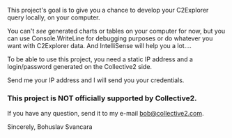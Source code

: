 This project's goal is to give you a chance to develop your C2Explorer query locally, on your computer.

You can't *see* generated charts or tables on your computer for now, but you can use Console.WriteLine for debugging purposes or do whatever you want with C2Explorer data.
And IntelliSense will help you a lot....

To be able to use this project, you need a static IP address and a login/password generated on the Collective2 side.

Send me your IP address and I will send you your credentials.


### This project is NOT officially supported by Collective2.

If you have any question, send it to my e-mail bob@collective2.com.

Sincerely,
Bohuslav Svancara
